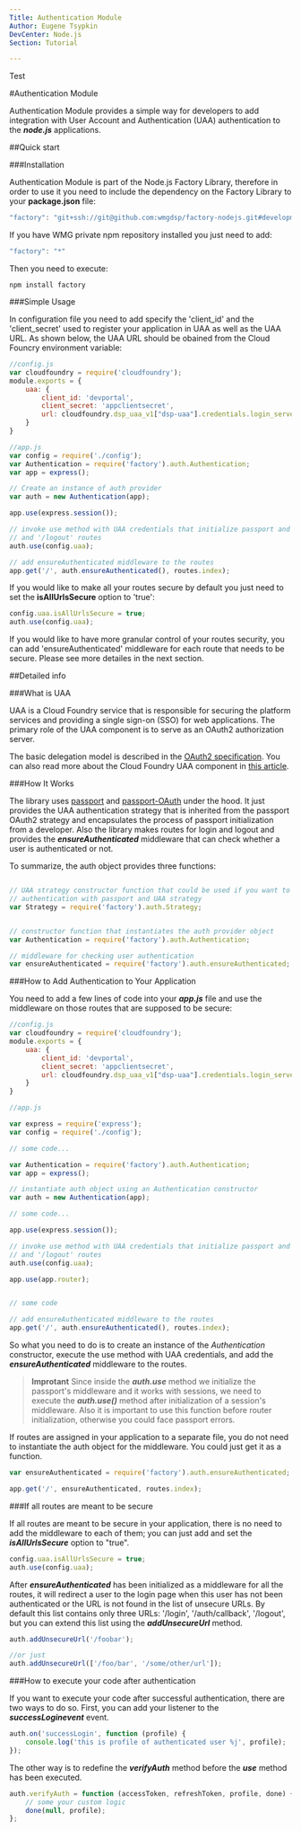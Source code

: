 ```yaml
---
Title: Authentication Module
Author: Eugene Tsypkin
DevCenter: Node.js
Section: Tutorial

---
```

Test 

#Authentication Module

Authentication Module provides a simple way for developers to add integration with  User Account and Authentication (UAA) authentication to the ***node.js*** applications.

##Quick start

###Installation

Authentication Module is part of the Node.js Factory Library, therefore in order to use it you need to include the dependency on the Factory Library to your **package.json** file:

```js
"factory": "git+ssh://git@github.com:wmgdsp/factory-nodejs.git#development"

```
If you have WMG private npm repository installed you just need to add:
```js
"factory": "*"

```

Then you need to execute:

```
npm install factory
```

###Simple Usage

In configuration file you need to add specify the 'client_id' and the 'client_secret' used to register your application in UAA as well as the UAA URL. As shown below, the UAA URL should be obained from the Cloud Founcry environment variable:

```js
//config.js
var cloudfoundry = require('cloudfoundry');
module.exports = {
    uaa: {
        client_id: 'devportal',
        client_secret: 'appclientsecret',
        url: cloudfoundry.dsp_uaa_v1["dsp-uaa"].credentials.login_server_url
    }
}

```

```js
//app.js
var config = require('./config');
var Authentication = require('factory').auth.Authentication;
var app = express();

// Create an instance of auth provider
var auth = new Authentication(app);

app.use(express.session());

// invoke use method with UAA credentials that initialize passport and makes '/login'
// and '/logout' routes 
auth.use(config.uaa);

// add ensureAuthenticated middleware to the routes 
app.get('/', auth.ensureAuthenticated(), routes.index);

```

If you would like to make all your routes secure by default you just need to set the **isAllUrlsSecure** option to 'true':

```js
config.uaa.isAllUrlsSecure = true;
auth.use(config.uaa);
```

If you would like to have more granular control of your routes security, you can add 'ensureAuthenticated' middleware for each route that needs to be secure. Please see more detailes in the next section.


##Detailed info

###What is UAA

UAA is a Cloud Foundry service that is responsible for securing the platform services and providing a single sign-on (SSO) for web applications. The primary role of the UAA component is to serve as an OAuth2 authorization server. 

The basic delegation model is described in the [OAuth2 specification](http://tools.ietf.org/html/draft-ietf-oauth-v2). You can also read more about the Cloud Foundry UAA component in [this article](http://blog.cloudfoundry.com/2012/07/23/introducing-the-uaa-and-security-for-cloud-foundry/).

###How It Works

The library uses [passport](http://passportjs.org/) and [passport-OAuth](https://github.com/jaredhanson/passport-oauth) under the hood. It just provides the UAA authentication strategy that is inherited from the passport OAuth2 strategy and encapsulates the process of passport initialization from a developer. Also the library makes routes for login and logout and provides the ***ensureAuthenticated*** middleware  that can check whether a user is authenticated or not.

To summarize, the auth object provides three functions:

```js

// UAA strategy constructor function that could be used if you want to implement your own 
// authentication with passport and UAA strategy
var Strategy = require('factory').auth.Strategy;


// constructor function that instantiates the auth provider object
var Authentication = require('factory').auth.Authentication;

// middleware for checking user authentication
var ensureAuthenticated = require('factory').auth.ensureAuthenticated;
```

###How to Add Authentication to Your Application

You need to add a few lines of code into your ***app.js*** file and use the middleware on those routes that are supposed to be secure:


```js
//config.js
var cloudfoundry = require('cloudfoundry');
module.exports = {
    uaa: {
        client_id: 'devportal',
        client_secret: 'appclientsecret',
        url: cloudfoundry.dsp_uaa_v1["dsp-uaa"].credentials.login_server_url
    }
}

```

```js
//app.js

var express = require('express');
var config = require('./config');

// some code...

var Authentication = require('factory').auth.Authentication;
var app = express();

// instantiate auth object using an Authentication constructor
var auth = new Authentication(app);

// some code... 

app.use(express.session());

// invoke use method with UAA credentials that initialize passport and makes '/login'
// and '/logout' routes 
auth.use(config.uaa);

app.use(app.router);


// some code

// add ensureAuthenticated middleware to the routes 
app.get('/', auth.ensureAuthenticated(), routes.index);

```
So what you need to do is to create an instance of the *Authentication* constructor, execute the use method with UAA credentials, and add the ***ensureAuthenticated*** middleware to the routes.

>**Improtant** Since inside the ***auth.use*** method we initialize the passport's middleware and it works with sessions, we need to execute the ***auth.use()*** method after initialization of a session's middleware. Also it is important to use this function before router initialization, otherwise you could face passport errors. 

If routes are assigned in your application to a separate file, you do not need to instantiate the auth object for the middleware. You could just get it as a function.

```js
var ensureAuthenticated = require('factory').auth.ensureAuthenticated;

app.get('/', ensureAuthenticated, routes.index);

```

###If all routes are meant to be secure

If all routes are meant to be secure in your application, there is no need to add the middleware to each of them; you can just add and set the ***isAllUrlsSecure*** option to "true".

```js
config.uaa.isAllUrlsSecure = true;
auth.use(config.uaa);
```

After ***ensureAuthenticated*** has been initialized as a middleware for all the routes, it will redirect a user to the login page when this user has not been authenticated or the URL is not found in the list of unsecure URLs. By default this list contains only three URLs: '/login', '/auth/callback', '/logout', but you can extend this list using the ***addUnsecureUrl*** method.

```js
auth.addUnsecureUrl('/foobar');

//or just
auth.addUnsecureUrl(['/foo/bar', '/some/other/url']);

```

###How to execute your code after authentication

If you want to execute your code after successful authentication, there are two ways to do so. First, you can add your listener to the ***successLoginevent*** event.

```js
auth.on('successLogin', function (profile) {
    console.log('this is profile of authenticated user %j', profile);
});

```
The other way is to redefine the ***verifyAuth*** method before the ***use*** method has been executed.

```js
auth.verifyAuth = function (accessToken, refreshToken, profile, done) {
    // some your custom logic
    done(null, profile);
};

```

